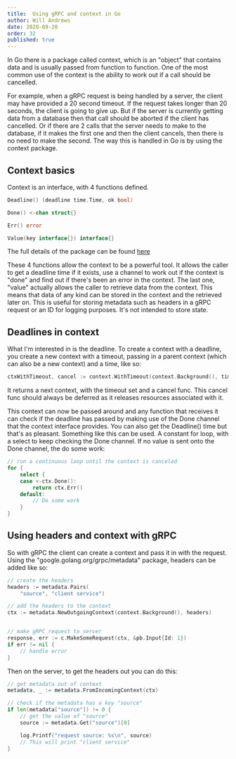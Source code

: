 ```yaml
---
title:  Using gRPC and context in Go 
author: Will Andrews
date: 2020-09-20
order: 32
published: true
---
```


In Go there is a package called context, which is an "object" that contains data and is usually passed from function to function. One of the most common use of the context is the ability to work out if a call should be cancelled. 

For example, when a gRPC request is being handled by a server, the client may have provided a 20 second timeout. If the request takes longer than 20 seconds, the client is going to give up. But if the server is currently getting data from a database
then that call should be aborted if the client has cancelled. Or if there are 2 calls that the server needs to make to the database, if it makes the first one and then the client cancels, then there is no need to make the second. The way this is handled
in Go is by using the context package.

## Context basics

Context is an interface, with 4 functions defined.
```Go
Deadline() (deadline time.Time, ok bool)

Done() <-chan struct{}

Err() error

Value(key interface{}) interface{}
```
The full details of the package can be found [here](https://golang.org/pkg/context/)

These 4 functions allow the context to be a powerful tool. It allows the caller to get a deadline time if it exists, use a channel to work out if the context is "done" and find out if there's been an error in the context. The last one, "value" actually allows the caller to retrieve data from the context. This means that data of any kind can be stored in the context and the retrieved later on. This is useful for storing metadata such as headers in a gRPC request or an ID for logging purposes. It's not intended to store state.

## Deadlines in context

What I'm interested in is the deadline. To create a context with a deadline, you create a new context with a timeout, passing in a parent context (which can also be a new context) and a time, like so:
```Go
ctxWithTimeout, cancel := context.WithTimeout(context.Background(), time.Second*3)
```

It returns a next context, with the timeout set and a cancel func. This cancel func should always be deferred as it releases resources associated with it.

This context can now be passed around and any function that receives it can check if the deadline has passed by making use of the Done channel that the context interface provides. You can also get the Deadline() time but that's as pleasant. Something like this can be used. A constant for loop, with a select to keep checking the Done channel. If no value is sent onto the Done channel, the do some work:

```Go
// run a continuous loop until the context is canceled
for {
    select {
    case <-ctx.Done():
        return ctx.Err()
    default:
        // Do some work
    }
}
```

## Using headers and context with gRPC

So with gRPC the client can create a context and pass it in with the request. Using the "google.golang.org/grpc/metadata" package, headers can be added like so:

```Go
// create the headers
headers := metadata.Pairs(
    "source", "client service")

// add the headers to the context
ctx := metadata.NewOutgoingContext(context.Background(), headers)


// make gRPC request to server
response, err := c.MakeSomeRequest(ctx, &pb.Input{Id: 1})
if err != nil {
    // handle error
}
```

Then on the server, to get the headers out you can do this:

```Go
// get metadata out of context
metadata, _ := metadata.FromIncomingContext(ctx)

// check if the metadata has a key "source"
if len(metadata["source"]) != 0 {
    // get the value of "source"
    source := metadata.Get("source")[0]

    log.Printf("request source: %s\n", source)
    // This will print "client service"
}
```

